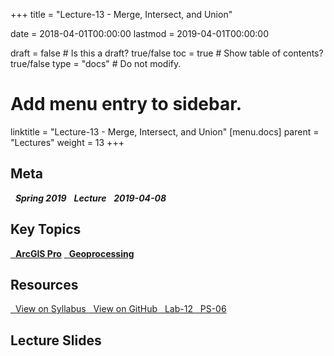 +++
title = "Lecture-13 - Merge, Intersect, and Union"

date = 2018-04-01T00:00:00
lastmod = 2019-04-01T00:00:00

draft = false  # Is this a draft? true/false
toc = true  # Show table of contents? true/false
type = "docs"  # Do not modify.

# Add menu entry to sidebar.
linktitle = "Lecture-13 - Merge, Intersect, and Union"
[menu.docs]
  parent = "Lectures"
  weight = 13
+++

## Meta
<i class="meta-badge semester-sp19"><i class="far fa-calendar-alt fa-lg"></i>&nbsp; **Spring 2019** </i> 
<i class="meta-badge progress-lecture"><i class="fas fa-tasks fa-lg"></i>&nbsp; **Lecture** </i> 
<i class="meta-badge progress-update"><i class="far fa-clock fa-lg"></i>&nbsp; **2019-04-08** </i>

## Key Topics
<a class="meta-badge tool" href="/docs/topic-index/#a-d"><i class="fas fa-wrench fa-lg"></i>&nbsp; **ArcGIS Pro**</a>
<a class="meta-badge keyword" href="/docs/topic-index/#e-h"><i class="fas fa-tags fa-lg"></i>&nbsp; **Geoprocessing**</a> 

## Resources
<a class="btn btn-outline-primary resource" href="https://slu-soc5650.github.io/syllabus/lecture-13-intersect-union-and-merge-features.html" target="_blank"><i class="fas fa-book fa-lg"></i>&nbsp; View on Syllabus </a> 
<a class="btn btn-outline-primary resource" href="https://github.com/slu-soc5650/lecture-13" target="_blank"><i class="fab fa-github fa-lg"></i>&nbsp; View on GitHub </a> 
<a class="btn btn-outline-primary resource" href="https://github.com/slu-soc5650/lecture-13/blob/master/assignments/lab-12.pdf" target="_blank"><i class="fas fa-file-pdf fa-lg"></i>&nbsp; Lab-12 </a>
<a class="btn btn-outline-primary resource" href="https://github.com/slu-soc5650/lecture-13/blob/master/assignments/ps-06.pdf" target="_blank"><i class="fas fa-file-pdf fa-lg"></i>&nbsp; PS-06 </a>

## Lecture Slides
<p> </p>
<script async class="speakerdeck-embed" data-id="23151d99a80c41d7b9492400e5eb4e7b" data-ratio="1.33333333333333" src="//speakerdeck.com/assets/embed.js"></script>
<p> </p>